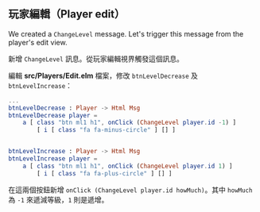 ## 玩家編輯（Player edit）

We created a `ChangeLevel` message. Let's trigger this message from the player's edit view.

新增 `ChangeLevel` 訊息。從玩家編輯視界觸發這個訊息。

編輯 __src/Players/Edit.elm__ 檔案，修改 `btnLevelDecrease` 及 `btnLevelIncrease`：

```elm
...
btnLevelDecrease : Player -> Html Msg
btnLevelDecrease player =
    a [ class "btn ml1 h1", onClick (ChangeLevel player.id -1) ]
        [ i [ class "fa fa-minus-circle" ] [] ]


btnLevelIncrease : Player -> Html Msg
btnLevelIncrease player =
    a [ class "btn ml1 h1", onClick (ChangeLevel player.id 1) ]
        [ i [ class "fa fa-plus-circle" ] [] ]
```

在這兩個按鈕新增 `onClick (ChangeLevel player.id howMuch)`。其中 `howMuch` 為 `-1` 來遞減等級，`1` 則是遞增。
